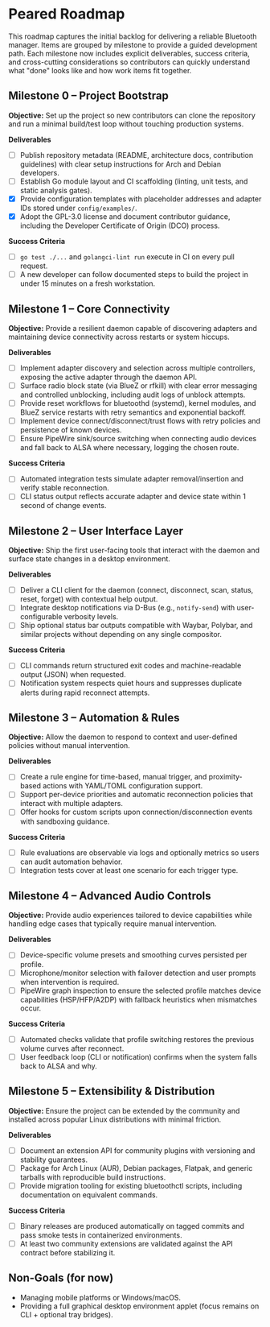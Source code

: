# Peared Roadmap

This roadmap captures the initial backlog for delivering a reliable Bluetooth
manager. Items are grouped by milestone to provide a guided development path.
Each milestone now includes explicit deliverables, success criteria, and
cross-cutting considerations so contributors can quickly understand what "done"
looks like and how work items fit together.

## Milestone 0 – Project Bootstrap

**Objective:** Set up the project so new contributors can clone the repository
and run a minimal build/test loop without touching production systems.

**Deliverables**
- [ ] Publish repository metadata (README, architecture docs, contribution
      guidelines) with clear setup instructions for Arch and Debian developers.
- [ ] Establish Go module layout and CI scaffolding (linting, unit tests, and
      static analysis gates).
- [x] Provide configuration templates with placeholder addresses and adapter IDs
      stored under `config/examples/`.
- [x] Adopt the GPL-3.0 license and document contributor guidance, including the
      Developer Certificate of Origin (DCO) process.

**Success Criteria**
- [ ] `go test ./...` and `golangci-lint run` execute in CI on every pull
      request.
- [ ] A new developer can follow documented steps to build the project in under
      15 minutes on a fresh workstation.

## Milestone 1 – Core Connectivity

**Objective:** Provide a resilient daemon capable of discovering adapters and
maintaining device connectivity across restarts or system hiccups.

**Deliverables**
- [ ] Implement adapter discovery and selection across multiple controllers,
      exposing the active adapter through the daemon API.
- [ ] Surface radio block state (via BlueZ or rfkill) with clear error messaging
      and controlled unblocking, including audit logs of unblock attempts.
- [ ] Provide reset workflows for bluetoothd (systemd), kernel modules, and
      BlueZ service restarts with retry semantics and exponential backoff.
- [ ] Implement device connect/disconnect/trust flows with retry policies and
      persistence of known devices.
- [ ] Ensure PipeWire sink/source switching when connecting audio devices and
      fall back to ALSA where necessary, logging the chosen route.

**Success Criteria**
- [ ] Automated integration tests simulate adapter removal/insertion and verify
      stable reconnection.
- [ ] CLI status output reflects accurate adapter and device state within
      1 second of change events.

## Milestone 2 – User Interface Layer

**Objective:** Ship the first user-facing tools that interact with the daemon
and surface state changes in a desktop environment.

**Deliverables**
- [ ] Deliver a CLI client for the daemon (connect, disconnect, scan, status,
      reset, forget) with contextual help output.
- [ ] Integrate desktop notifications via D-Bus (e.g., `notify-send`) with
      user-configurable verbosity levels.
- [ ] Ship optional status bar outputs compatible with Waybar, Polybar, and
      similar projects without depending on any single compositor.

**Success Criteria**
- [ ] CLI commands return structured exit codes and machine-readable output
      (JSON) when requested.
- [ ] Notification system respects quiet hours and suppresses duplicate alerts
      during rapid reconnect attempts.

## Milestone 3 – Automation & Rules

**Objective:** Allow the daemon to respond to context and user-defined policies
without manual intervention.

**Deliverables**
- [ ] Create a rule engine for time-based, manual trigger, and proximity-based
      actions with YAML/TOML configuration support.
- [ ] Support per-device priorities and automatic reconnection policies that
      interact with multiple adapters.
- [ ] Offer hooks for custom scripts upon connection/disconnection events with
      sandboxing guidance.

**Success Criteria**
- [ ] Rule evaluations are observable via logs and optionally metrics so users
      can audit automation behavior.
- [ ] Integration tests cover at least one scenario for each trigger type.

## Milestone 4 – Advanced Audio Controls

**Objective:** Provide audio experiences tailored to device capabilities while
handling edge cases that typically require manual intervention.

**Deliverables**
- [ ] Device-specific volume presets and smoothing curves persisted per profile.
- [ ] Microphone/monitor selection with failover detection and user prompts when
      intervention is required.
- [ ] PipeWire graph inspection to ensure the selected profile matches device
      capabilities (HSP/HFP/A2DP) with fallback heuristics when mismatches occur.

**Success Criteria**
- [ ] Automated checks validate that profile switching restores the previous
      volume curves after reconnect.
- [ ] User feedback loop (CLI or notification) confirms when the system falls
      back to ALSA and why.

## Milestone 5 – Extensibility & Distribution

**Objective:** Ensure the project can be extended by the community and installed
across popular Linux distributions with minimal friction.

**Deliverables**
- [ ] Document an extension API for community plugins with versioning and
      stability guarantees.
- [ ] Package for Arch Linux (AUR), Debian packages, Flatpak, and generic
      tarballs with reproducible build instructions.
- [ ] Provide migration tooling for existing bluetoothctl scripts, including
      documentation on equivalent commands.

**Success Criteria**
- [ ] Binary releases are produced automatically on tagged commits and pass
      smoke tests in containerized environments.
- [ ] At least two community extensions are validated against the API contract
      before stabilizing it.

## Non-Goals (for now)
- Managing mobile platforms or Windows/macOS.
- Providing a full graphical desktop environment applet (focus remains on CLI +
  optional tray bridges).

